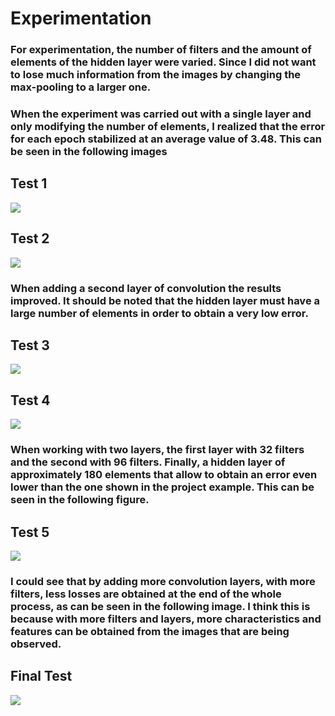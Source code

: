 # Experimentation


### For experimentation, the number of filters and the amount of elements of the hidden layer were varied. Since I did not want to lose much information from the images by changing the max-pooling to a larger one.


### When the experiment was carried out with a single layer and only modifying the number of elements, I realized that the error for each epoch stabilized at an average value of 3.48. This can be seen in the following images

## Test 1
![](https://github.com/scarlos723/traffic/blob/master/images/test1.png)
## Test 2
![](https://github.com/scarlos723/traffic/blob/master/images/test5.png)


### When adding a second layer of convolution the results improved. It should be noted that the hidden layer must have a large number of elements in order to obtain a very low error.
## Test 3
![](https://github.com/scarlos723/traffic/blob/master/images/test9.png)
## Test 4
![](https://github.com/scarlos723/traffic/blob/master/images/test10.png)

### When working with two layers, the first layer with 32 filters and the second with 96 filters. Finally, a hidden layer of approximately 180 elements that allow to obtain an error even lower than the one shown in the project example. This can be seen in the following figure.

## Test 5
![](https://github.com/scarlos723/traffic/blob/master/images/finaltest.png)

### I could see that by adding more convolution layers, with more filters, less losses are obtained at the end of the whole process, as can be seen in the following image. I think this is because with more filters and layers, more characteristics and features can be obtained from the images that are being observed.

## Final Test
![](https://github.com/scarlos723/traffic/blob/master/images/final3layers.png)
